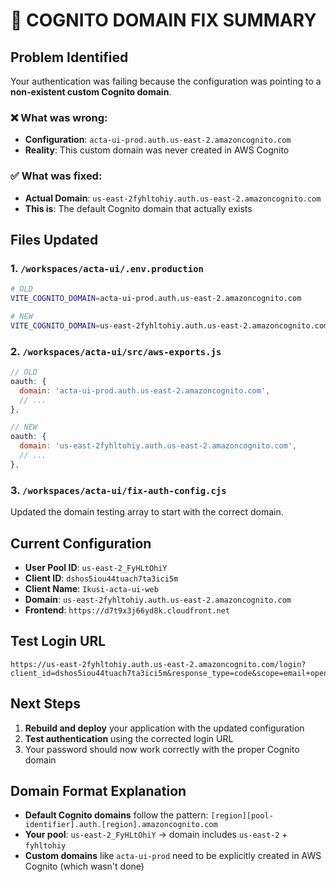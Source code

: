 # 🔐 COGNITO DOMAIN FIX SUMMARY

## Problem Identified
Your authentication was failing because the configuration was pointing to a **non-existent custom Cognito domain**.

### ❌ What was wrong:
- **Configuration**: `acta-ui-prod.auth.us-east-2.amazoncognito.com`
- **Reality**: This custom domain was never created in AWS Cognito

### ✅ What was fixed:
- **Actual Domain**: `us-east-2fyhltohiy.auth.us-east-2.amazoncognito.com`
- **This is**: The default Cognito domain that actually exists

## Files Updated

### 1. `/workspaces/acta-ui/.env.production`
```bash
# OLD
VITE_COGNITO_DOMAIN=acta-ui-prod.auth.us-east-2.amazoncognito.com

# NEW
VITE_COGNITO_DOMAIN=us-east-2fyhltohiy.auth.us-east-2.amazoncognito.com
```

### 2. `/workspaces/acta-ui/src/aws-exports.js`
```javascript
// OLD
oauth: {
  domain: 'acta-ui-prod.auth.us-east-2.amazoncognito.com',
  // ...
},

// NEW
oauth: {
  domain: 'us-east-2fyhltohiy.auth.us-east-2.amazoncognito.com',
  // ...
},
```

### 3. `/workspaces/acta-ui/fix-auth-config.cjs`
Updated the domain testing array to start with the correct domain.

## Current Configuration
- **User Pool ID**: `us-east-2_FyHLtOhiY`
- **Client ID**: `dshos5iou44tuach7ta3ici5m`
- **Client Name**: `Ikusi-acta-ui-web`
- **Domain**: `us-east-2fyhltohiy.auth.us-east-2.amazoncognito.com`
- **Frontend**: `https://d7t9x3j66yd8k.cloudfront.net`

## Test Login URL
```
https://us-east-2fyhltohiy.auth.us-east-2.amazoncognito.com/login?client_id=dshos5iou44tuach7ta3ici5m&response_type=code&scope=email+openid+profile&redirect_uri=https%3A%2F%2Fd7t9x3j66yd8k.cloudfront.net%2F
```

## Next Steps
1. **Rebuild and deploy** your application with the updated configuration
2. **Test authentication** using the corrected login URL
3. Your password should now work correctly with the proper Cognito domain

## Domain Format Explanation
- **Default Cognito domains** follow the pattern: `[region][pool-identifier].auth.[region].amazoncognito.com`
- **Your pool**: `us-east-2_FyHLtOhiY` → domain includes `us-east-2` + `fyhltohiy`
- **Custom domains** like `acta-ui-prod` need to be explicitly created in AWS Cognito (which wasn't done)
